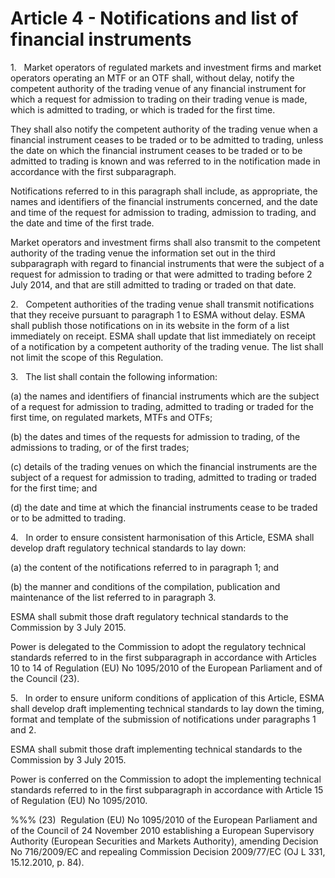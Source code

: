 # Article 4 - Notifications and list of financial instruments


1.   Market operators of regulated markets and investment firms and market operators operating an MTF or an OTF shall, without delay, notify the competent authority of the trading venue of any financial instrument for which a request for admission to trading on their trading venue is made, which is admitted to trading, or which is traded for the first time.

They shall also notify the competent authority of the trading venue when a financial instrument ceases to be traded or to be admitted to trading, unless the date on which the financial instrument ceases to be traded or to be admitted to trading is known and was referred to in the notification made in accordance with the first subparagraph.

Notifications referred to in this paragraph shall include, as appropriate, the names and identifiers of the financial instruments concerned, and the date and time of the request for admission to trading, admission to trading, and the date and time of the first trade.

Market operators and investment firms shall also transmit to the competent authority of the trading venue the information set out in the third subparagraph with regard to financial instruments that were the subject of a request for admission to trading or that were admitted to trading before 2 July 2014, and that are still admitted to trading or traded on that date.

2.   Competent authorities of the trading venue shall transmit notifications that they receive pursuant to paragraph 1 to ESMA without delay. ESMA shall publish those notifications on in its website in the form of a list immediately on receipt. ESMA shall update that list immediately on receipt of a notification by a competent authority of the trading venue. The list shall not limit the scope of this Regulation.

3.   The list shall contain the following information:

(a) the names and identifiers of financial instruments which are the subject of a request for admission to trading, admitted to trading or traded for the first time, on regulated markets, MTFs and OTFs;

(b) the dates and times of the requests for admission to trading, of the admissions to trading, or of the first trades;

(c) details of the trading venues on which the financial instruments are the subject of a request for admission to trading, admitted to trading or traded for the first time; and

(d) the date and time at which the financial instruments cease to be traded or to be admitted to trading.

4.   In order to ensure consistent harmonisation of this Article, ESMA shall develop draft regulatory technical standards to lay down:

(a) the content of the notifications referred to in paragraph 1; and

(b) the manner and conditions of the compilation, publication and maintenance of the list referred to in paragraph 3.

ESMA shall submit those draft regulatory technical standards to the Commission by 3 July 2015.

Power is delegated to the Commission to adopt the regulatory technical standards referred to in the first subparagraph in accordance with Articles 10 to 14 of Regulation (EU) No 1095/2010 of the European Parliament and of the Council (23).

5.   In order to ensure uniform conditions of application of this Article, ESMA shall develop draft implementing technical standards to lay down the timing, format and template of the submission of notifications under paragraphs 1 and 2.

ESMA shall submit those draft implementing technical standards to the Commission by 3 July 2015.

Power is conferred on the Commission to adopt the implementing technical standards referred to in the first subparagraph in accordance with Article 15 of Regulation (EU) No 1095/2010.

%%% (23)  Regulation (EU) No 1095/2010 of the European Parliament and of the Council of 24 November 2010 establishing a European Supervisory Authority (European Securities and Markets Authority), amending Decision No 716/2009/EC and repealing Commission Decision 2009/77/EC (OJ L 331, 15.12.2010, p. 84).
